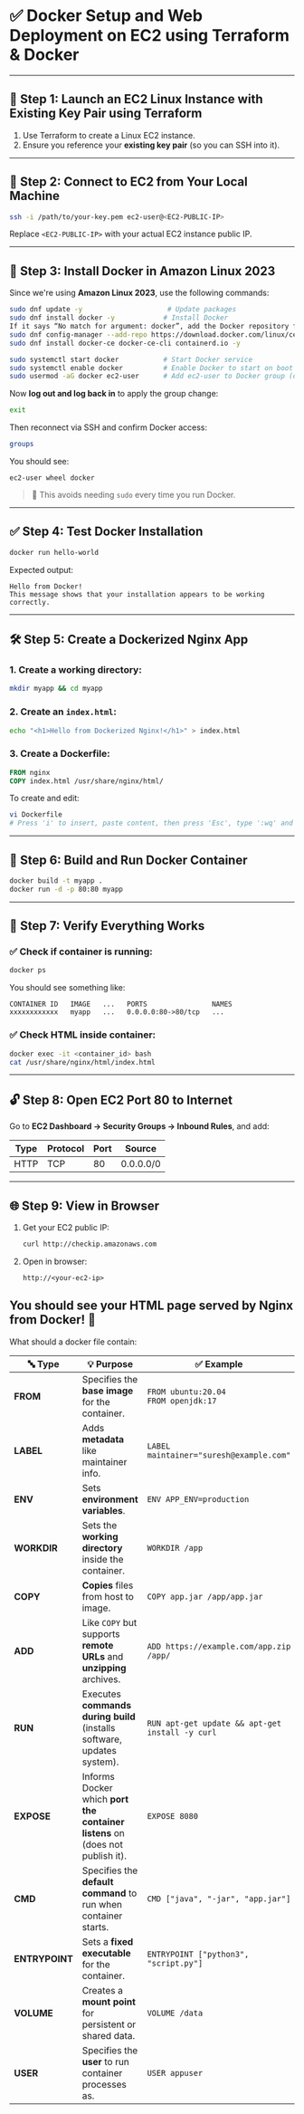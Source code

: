 
# ✅ Docker Setup and Web Deployment on EC2 using Terraform & Docker

---

## 🚀 Step 1: Launch an EC2 Linux Instance with Existing Key Pair using Terraform

1. Use Terraform to create a Linux EC2 instance.
2. Ensure you reference your **existing key pair** (so you can SSH into it).

---

## 🔐 Step 2: Connect to EC2 from Your Local Machine

```bash
ssh -i /path/to/your-key.pem ec2-user@<EC2-PUBLIC-IP>
```

Replace `<EC2-PUBLIC-IP>` with your actual EC2 instance public IP.

---

## 🐳 Step 3: Install Docker in Amazon Linux 2023

Since we're using **Amazon Linux 2023**, use the following commands:

```bash
sudo dnf update -y                     # Update packages
sudo dnf install docker -y            # Install Docker
If it says “No match for argument: docker”, add the Docker repository first:
sudo dnf config-manager --add-repo https://download.docker.com/linux/centos/docker-ce.repo
sudo dnf install docker-ce docker-ce-cli containerd.io -y

sudo systemctl start docker           # Start Docker service
sudo systemctl enable docker          # Enable Docker to start on boot
sudo usermod -aG docker ec2-user      # Add ec2-user to Docker group (optional but recommended)
```

Now **log out and log back in** to apply the group change:

```bash
exit
```

Then reconnect via SSH and confirm Docker access:

```bash
groups
```

You should see:
```
ec2-user wheel docker
```

> 🔐 This avoids needing `sudo` every time you run Docker.

---

## ✅ Step 4: Test Docker Installation

```bash
docker run hello-world
```

Expected output:
```
Hello from Docker!
This message shows that your installation appears to be working correctly.
```

---

## 🛠️ Step 5: Create a Dockerized Nginx App

### 1. Create a working directory:
```bash
mkdir myapp && cd myapp
```

### 2. Create an `index.html`:
```bash
echo "<h1>Hello from Dockerized Nginx!</h1>" > index.html
```

### 3. Create a Dockerfile:
```Dockerfile
FROM nginx
COPY index.html /usr/share/nginx/html/
```

To create and edit:
```bash
vi Dockerfile
# Press 'i' to insert, paste content, then press 'Esc', type ':wq' and hit Enter.
```

---

## 🧱 Step 6: Build and Run Docker Container

```bash
docker build -t myapp .
docker run -d -p 80:80 myapp
```

---

## 🧪 Step 7: Verify Everything Works

### ✅ Check if container is running:
```bash
docker ps
```

You should see something like:
```
CONTAINER ID   IMAGE   ...   PORTS                NAMES
xxxxxxxxxxxx   myapp   ...   0.0.0.0:80->80/tcp   ...
```

### ✅ Check HTML inside container:
```bash
docker exec -it <container_id> bash
cat /usr/share/nginx/html/index.html
```

---

## 🔓 Step 8: Open EC2 Port 80 to Internet

Go to **EC2 Dashboard → Security Groups → Inbound Rules**, and add:

| Type  | Protocol | Port | Source     |
|-------|----------|------|------------|
| HTTP  | TCP      | 80   | 0.0.0.0/0  |

---

## 🌐 Step 9: View in Browser

1. Get your EC2 public IP:
   ```bash
   curl http://checkip.amazonaws.com
   ```

2. Open in browser:
   ```
   http://<your-ec2-ip>
   ```

You should see your HTML page served by Nginx from Docker! 🎉
---------------------------------------------------------------------------------------------------------------------
What should a docker file contain:

| 🔤 **Type**    | 💡 **Purpose**                                                                | ✅ **Example**                                   |
| -------------- | ----------------------------------------------------------------------------- | ----------------------------------------------- |
| **FROM**       | Specifies the **base image** for the container.                               | `FROM ubuntu:20.04`<br>`FROM openjdk:17`        |
| **LABEL**      | Adds **metadata** like maintainer info.                                       | `LABEL maintainer="suresh@example.com"`         |
| **ENV**        | Sets **environment variables**.                                               | `ENV APP_ENV=production`                        |
| **WORKDIR**    | Sets the **working directory** inside the container.                          | `WORKDIR /app`                                  |
| **COPY**       | **Copies** files from host to image.                                          | `COPY app.jar /app/app.jar`                     |
| **ADD**        | Like `COPY` but supports **remote URLs** and **unzipping** archives.          | `ADD https://example.com/app.zip /app/`         |
| **RUN**        | Executes **commands during build** (installs software, updates system).       | `RUN apt-get update && apt-get install -y curl` |
| **EXPOSE**     | Informs Docker which **port the container listens** on (does not publish it). | `EXPOSE 8080`                                   |
| **CMD**        | Specifies the **default command** to run when container starts.               | `CMD ["java", "-jar", "app.jar"]`               |
| **ENTRYPOINT** | Sets a **fixed executable** for the container.                                | `ENTRYPOINT ["python3", "script.py"]`           |
| **VOLUME**     | Creates a **mount point** for persistent or shared data.                      | `VOLUME /data`                                  |
| **USER**       | Specifies the **user** to run container processes as.                         | `USER appuser`                                  |


